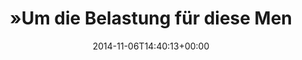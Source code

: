 ---
retweeted: false
source: <a href="http://corebird.baedert.org" rel="nofollow">Corebird</a>
entities:
  hashtags: []
  symbols: []
  user_mentions: []
  urls: []
display_text_range:
- '0'
- '130'
favorite_count: '0'
id_str: '530369066402611200'
truncated: false
retweet_count: '0'
id: '530369066402611200'
created_at: Thu Nov 06 14:40:13 +0000 2014
favorited: false
full_text: "»Um die Belastung für diese Menschen […] möglichst gering zu halten, hat
  die Polizei Köln umfangreiche Kräfte vor Ort eingesetzt.«"
lang: de
tags:
- pesos:twitter
date: '2014-11-06T14:40:13+00:00'
src: https://twitter.com/bascht/status/530369066402611200
original_url: https://twitter.com/bascht/status/530369066402611200
type: twitter_tweet
text: "»Um die Belastung für diese Menschen […] möglichst gering zu halten, hat die
  Polizei Köln umfangreiche Kräfte vor Ort eingesetzt.«"
title: "»Um die Belastung für diese Men"

---